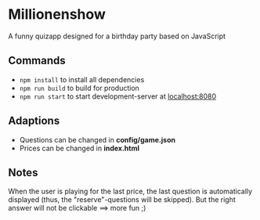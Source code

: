 # Millionenshow
A funny quizapp designed for a birthday party based on JavaScript

## Commands
* `npm install` to install all dependencies
* `npm run build` to build for production
* `npm run start` to start development-server at [localhost:8080](https://localhost:8080)

## Adaptions
* Questions can be changed in __config/game.json__
* Prices can be changed in __index.html__

## Notes
When the user is playing for the last price, the last question is automatically displayed (thus, the "reserve"-questions will be skipped). But the right answer will not be clickable ==> more fun ;)
